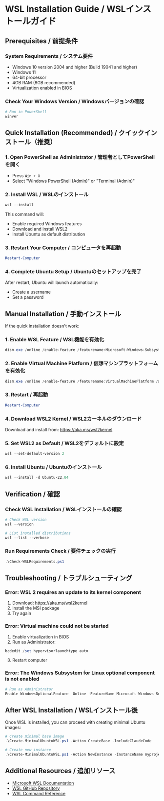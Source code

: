 # WSL Installation Guide / WSLインストールガイド

## Prerequisites / 前提条件

### System Requirements / システム要件
- Windows 10 version 2004 and higher (Build 19041 and higher)
- Windows 11
- 64-bit processor
- 4GB RAM (8GB recommended)
- Virtualization enabled in BIOS

### Check Your Windows Version / Windowsバージョンの確認
```powershell
# Run in PowerShell
winver
```

## Quick Installation (Recommended) / クイックインストール（推奨）

### 1. Open PowerShell as Administrator / 管理者としてPowerShellを開く
- Press `Win + X`
- Select "Windows PowerShell (Admin)" or "Terminal (Admin)"

### 2. Install WSL / WSLのインストール
```powershell
wsl --install
```

This command will:
- Enable required Windows features
- Download and install WSL2
- Install Ubuntu as default distribution

### 3. Restart Your Computer / コンピュータを再起動
```powershell
Restart-Computer
```

### 4. Complete Ubuntu Setup / Ubuntuのセットアップを完了
After restart, Ubuntu will launch automatically:
- Create a username
- Set a password

## Manual Installation / 手動インストール

If the quick installation doesn't work:

### 1. Enable WSL Feature / WSL機能を有効化
```powershell
dism.exe /online /enable-feature /featurename:Microsoft-Windows-Subsystem-Linux /all /norestart
```

### 2. Enable Virtual Machine Platform / 仮想マシンプラットフォームを有効化
```powershell
dism.exe /online /enable-feature /featurename:VirtualMachinePlatform /all /norestart
```

### 3. Restart / 再起動
```powershell
Restart-Computer
```

### 4. Download WSL2 Kernel / WSL2カーネルのダウンロード
Download and install from:
https://aka.ms/wsl2kernel

### 5. Set WSL2 as Default / WSL2をデフォルトに設定
```powershell
wsl --set-default-version 2
```

### 6. Install Ubuntu / Ubuntuのインストール
```powershell
wsl --install -d Ubuntu-22.04
```

## Verification / 確認

### Check WSL Installation / WSLインストールの確認
```powershell
# Check WSL version
wsl --version

# List installed distributions
wsl --list --verbose
```

### Run Requirements Check / 要件チェックの実行
```powershell
.\Check-WSLRequirements.ps1
```

## Troubleshooting / トラブルシューティング

### Error: WSL 2 requires an update to its kernel component
1. Download: https://aka.ms/wsl2kernel
2. Install the MSI package
3. Try again

### Error: Virtual machine could not be started
1. Enable virtualization in BIOS
2. Run as Administrator:
```powershell
bcdedit /set hypervisorlaunchtype auto
```
3. Restart computer

### Error: The Windows Subsystem for Linux optional component is not enabled
```powershell
# Run as Administrator
Enable-WindowsOptionalFeature -Online -FeatureName Microsoft-Windows-Subsystem-Linux
```

## After WSL Installation / WSLインストール後

Once WSL is installed, you can proceed with creating minimal Ubuntu images:

```powershell
# Create minimal base image
.\Create-MinimalUbuntuWSL.ps1 -Action CreateBase -IncludeClaudeCode

# Create new instance
.\Create-MinimalUbuntuWSL.ps1 -Action NewInstance -InstanceName myproject
```

## Additional Resources / 追加リソース

- [Microsoft WSL Documentation](https://learn.microsoft.com/en-us/windows/wsl/)
- [WSL GitHub Repository](https://github.com/microsoft/WSL)
- [WSL Command Reference](https://learn.microsoft.com/en-us/windows/wsl/basic-commands)
